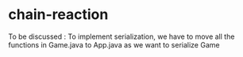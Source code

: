 # chain-reaction

To be discussed : 
  To implement serialization, we have to move all the functions in Game.java to App.java as we want to serialize Game
